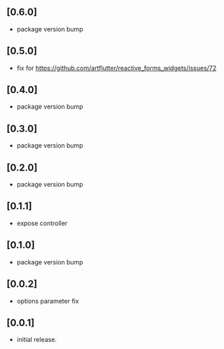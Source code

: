 ## [0.6.0]
* package version bump

## [0.5.0]
* fix for https://github.com/artflutter/reactive_forms_widgets/issues/72

## [0.4.0]
* package version bump

## [0.3.0]
* package version bump

## [0.2.0]
* package version bump

## [0.1.1]
* expose controller

## [0.1.0]
* package version bump

## [0.0.2]
* options parameter fix

## [0.0.1]
* initial release.